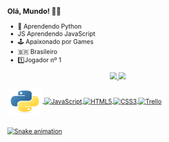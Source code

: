 ### Olá, Mundo! 🖖🏼

- 🐍 Aprendendo Python
- JS Aprendendo JavaScript
- 🕹️ Apaixonado por Games
- 🇧🇷 Brasileiro 
- 1️⃣Jogador nº 1

<div align="center">
  <a href="https://github.com/Isouz">
  <img height="180em" src="https://github-readme-stats.vercel.app/api?username=Isouz&show_icons=true&theme=chartreuse-dark&include_all_commits=true&count_private=true"/>
  <img height="180em" src="https://github-readme-stats.vercel.app/api/top-langs/?username=Isouz&layout=compact&langs_count=7&theme=chartreuse-dark"/>
</div>
  
</div>
<div style="display: inline_block"><br>
  <img align="center" alt="Python" height="60" width="80" src="https://raw.githubusercontent.com/devicons/devicon/master/icons/python/python-original.svg">
  <img align="center" alt="JavaScript" height="60" width="80" src="https://cdn.jsdelivr.net/gh/devicons/devicon/icons/javascript/javascript-original.svg" />
  <img align="center" alt="HTML5" height="60" width="80" src="https://cdn.jsdelivr.net/gh/devicons/devicon/icons/html5/html5-original.svg" />
  <img align="center" alt="CSS3" height="60" width="80" src="https://cdn.jsdelivr.net/gh/devicons/devicon/icons/css3/css3-original.svg" />
  <img align="center" alt="Trello" height="60" width="80" src="https://cdn.jsdelivr.net/gh/devicons/devicon/icons/trello/trello-plain.svg" />   
</div>

##

![Snake animation](https://github.com/Isouz/Isouz/blob/output/github-contribution-grid-snake.svg)
